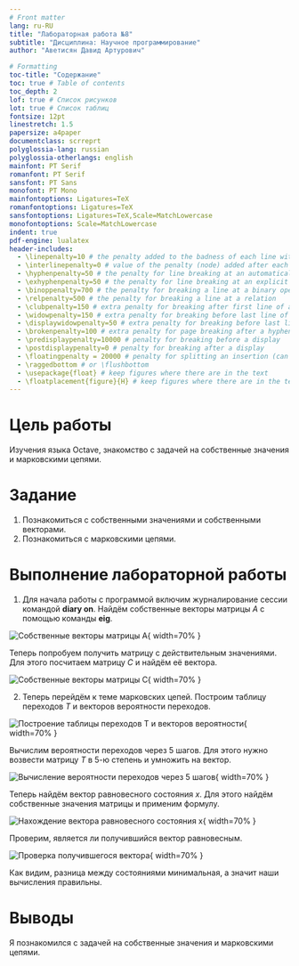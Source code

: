 ```yaml
---
# Front matter
lang: ru-RU
title: "Лабораторная работа №8"
subtitle: "Дисциплина: Научное программирование"
author: "Аветисян Давид Артурович"

# Formatting
toc-title: "Содержание"
toc: true # Table of contents
toc_depth: 2
lof: true # Список рисунков
lot: true # Список таблиц
fontsize: 12pt
linestretch: 1.5
papersize: a4paper
documentclass: scrreprt
polyglossia-lang: russian
polyglossia-otherlangs: english
mainfont: PT Serif
romanfont: PT Serif
sansfont: PT Sans
monofont: PT Mono
mainfontoptions: Ligatures=TeX
romanfontoptions: Ligatures=TeX
sansfontoptions: Ligatures=TeX,Scale=MatchLowercase
monofontoptions: Scale=MatchLowercase
indent: true
pdf-engine: lualatex
header-includes:
  - \linepenalty=10 # the penalty added to the badness of each line within a paragraph (no associated penalty node) Increasing the value makes tex try to have fewer lines in the paragraph.
  - \interlinepenalty=0 # value of the penalty (node) added after each line of a paragraph.
  - \hyphenpenalty=50 # the penalty for line breaking at an automatically inserted hyphen
  - \exhyphenpenalty=50 # the penalty for line breaking at an explicit hyphen
  - \binoppenalty=700 # the penalty for breaking a line at a binary operator
  - \relpenalty=500 # the penalty for breaking a line at a relation
  - \clubpenalty=150 # extra penalty for breaking after first line of a paragraph
  - \widowpenalty=150 # extra penalty for breaking before last line of a paragraph
  - \displaywidowpenalty=50 # extra penalty for breaking before last line before a display math
  - \brokenpenalty=100 # extra penalty for page breaking after a hyphenated line
  - \predisplaypenalty=10000 # penalty for breaking before a display
  - \postdisplaypenalty=0 # penalty for breaking after a display
  - \floatingpenalty = 20000 # penalty for splitting an insertion (can only be split footnote in standard LaTeX)
  - \raggedbottom # or \flushbottom
  - \usepackage{float} # keep figures where there are in the text
  - \floatplacement{figure}{H} # keep figures where there are in the text
---
```


# Цель работы

Изучения языка Octave, знакомство с задачей на собственные значения и марковскими цепями.

# Задание

1. Познакомиться с собственными значениями и собственными векторами.
2. Познакомиться с марковскими цепями.

# Выполнение лабораторной работы

1) Для начала работы с программой включим журналирование сессии командой **diary on**. Найдём собственные векторы матрицы $A$ с помощью команды **eig**.

![Собственные векторы матрицы A](image08/image_01.png){ width=70% }

Теперь попробуем получить матрицу с действительным значениями. Для этого посчитаем матрицу $C$ и найдём её вектора.

![Собственные векторы матрицы C](image08/image_02.png){ width=70% }

2) Теперь перейдём к теме марковских цепей. Построим таблицу переходов $T$ и векторов вероятности переходов. 

![Построение таблицы переходов T и векторов вероятности](image08/image_03.png){ width=70% }

Вычислим вероятности переходов через 5 шагов. Для этого нужно возвести матрицу $T$ в  5-ю степень и умножить на вектор.

![Вычисление вероятности переходов через 5 шагов](image08/image_04.png){ width=70% }

Теперь найдём вектор равновесного состояния $x$. Для этого найдём собственные значения матрицы и применим формулу.

![Нахождение вектора равновесного состояния x](image08/image_05.png){ width=70% }

Проверим, является ли получившийся вектор равновесным.

![Проверка получившегося вектора](image08/image_06.png){ width=70% }

Как видим, разница между состояниями минимальная, а значит наши вычисления правильны.

# Выводы

Я познакомился с задачей на собственные значения и марковскими цепями.
